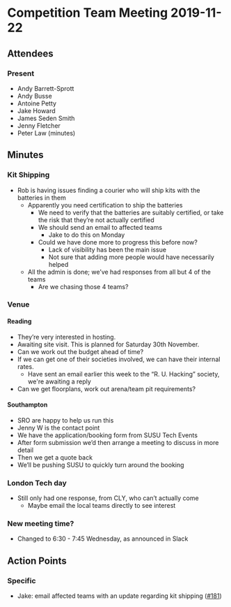 # Competition Team Meeting 2019-11-22

## Attendees

### Present

- Andy Barrett-Sprott
- Andy Busse
- Antoine Petty
- Jake Howard
- James Seden Smith
- Jenny Fletcher
- Peter Law (minutes)

## Minutes

### Kit Shipping
 * Rob is having issues finding a courier who will ship kits with the batteries in them
    * Apparently you need certification to ship the batteries
      * We need to verify that the batteries are suitably certified, or take the risk that they’re not actually certified
      * We should send an email to affected teams
        * Jake to do this on Monday
      * Could we have done more to progress this before now?
        * Lack of visibility has been the main issue
        * Not sure that adding more people would have necessarily helped
    * All the admin is done; we’ve had responses from all but 4 of the teams
      * Are we chasing those 4 teams?

### Venue

#### Reading
 * They’re very interested in hosting.
 * Awaiting site visit. This is planned for Saturday 30th November.
 * Can we work out the budget ahead of time?
 * If we can get one of their societies involved, we can have their internal rates.
   * Have sent an email earlier this week to the “R. U. Hacking” society, we're awaiting a reply
 * Can we get floorplans, work out arena/team pit requirements?

#### Southampton
 * SRO are happy to help us run this
  * Jenny W is the contact point
  * We have the application/booking form from SUSU Tech Events
  * After form submission we’d then arrange a meeting to discuss in more detail
  * Then we get a quote back
  * We’ll be pushing SUSU to quickly turn around the booking

### London Tech day
 * Still only had one response, from CLY, who can’t actually come
   * Maybe email the local teams directly to see interest

### New meeting time?
 * Changed to 6:30 - 7:45 Wednesday, as announced in Slack

## Action Points

### Specific

- Jake: email affected teams with an update regarding kit shipping ([#181](https://github.com/srobo/competition-team-minutes/issues/181))
